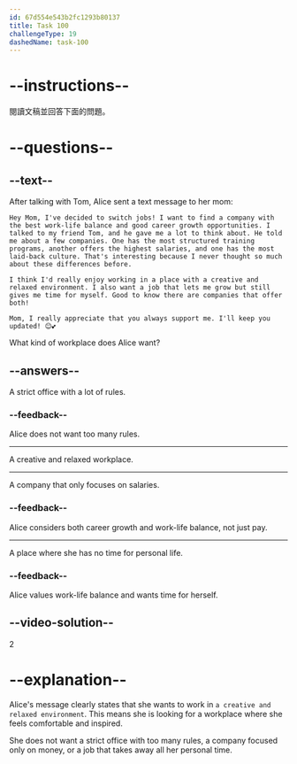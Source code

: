 ```yaml
---
id: 67d554e543b2fc1293b80137
title: Task 100
challengeType: 19
dashedName: task-100
---
```


<!-- READING -->

# --instructions--

閱讀文稿並回答下面的問題。

# --questions--

## --text--

After talking with Tom, Alice sent a text message to her mom:

`Hey Mom, I've decided to switch jobs! I want to find a company with the best work-life balance and good career growth opportunities. I talked to my friend Tom, and he gave me a lot to think about. He told me about a few companies. One has the most structured training programs, another offers the highest salaries, and one has the most laid-back culture. That's interesting because I never thought so much about these differences before.`

`I think I'd really enjoy working in a place with a creative and relaxed environment. I also want a job that lets me grow but still gives me time for myself. Good to know there are companies that offer both!`

`Mom, I really appreciate that you always support me. I'll keep you updated! 😊💕`

What kind of workplace does Alice want?

## --answers--

A strict office with a lot of rules.

### --feedback--

Alice does not want too many rules.

---

A creative and relaxed workplace.

---

A company that only focuses on salaries.

### --feedback--

Alice considers both career growth and work-life balance, not just pay.

---

A place where she has no time for personal life.

### --feedback--

Alice values work-life balance and wants time for herself.

## --video-solution--

2

# --explanation--

Alice's message clearly states that she wants to work in `a creative and relaxed environment`. This means she is looking for a workplace where she feels comfortable and inspired.

She does not want a strict office with too many rules, a company focused only on money, or a job that takes away all her personal time.
